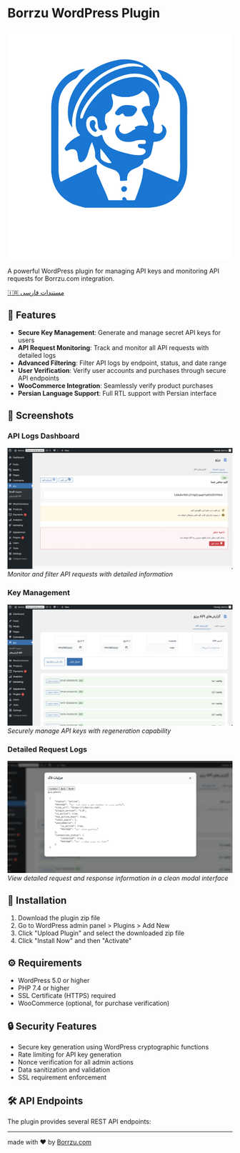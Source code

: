 # Borrzu WordPress Plugin

![Borrzu Logo](assets/logo.svg)

A powerful WordPress plugin for managing API keys and monitoring API requests for Borrzu.com integration.

[🇮🇷 مستندات فارسی](README-fa.md)


## 🚀 Features

- **Secure Key Management**: Generate and manage secret API keys for users
- **API Request Monitoring**: Track and monitor all API requests with detailed logs
- **Advanced Filtering**: Filter API logs by endpoint, status, and date range
- **User Verification**: Verify user accounts and purchases through secure API endpoints
- **WooCommerce Integration**: Seamlessly verify product purchases
- **Persian Language Support**: Full RTL support with Persian interface

## 📸 Screenshots

### API Logs Dashboard
![API Logs Dashboard](assets/1.png)
*Monitor and filter API requests with detailed information*

### Key Management
![Key Management](assets/2.png)
*Securely manage API keys with regeneration capability*

### Detailed Request Logs
![Request Details](assets/3.png)
*View detailed request and response information in a clean modal interface*

## 🔧 Installation

1. Download the plugin zip file
2. Go to WordPress admin panel > Plugins > Add New
3. Click "Upload Plugin" and select the downloaded zip file
4. Click "Install Now" and then "Activate"

## ⚙️ Requirements

- WordPress 5.0 or higher
- PHP 7.4 or higher
- SSL Certificate (HTTPS) required
- WooCommerce (optional, for purchase verification)

## 🔒 Security Features

- Secure key generation using WordPress cryptographic functions
- Rate limiting for API key generation
- Nonce verification for all admin actions
- Data sanitization and validation
- SSL requirement enforcement

## 🛠️ API Endpoints

The plugin provides several REST API endpoints:

---

made with ❤️ by [Borrzu.com](https://borrzu.com)